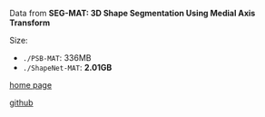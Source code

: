 Data from
**SEG-MAT: 3D Shape Segmentation Using Medial Axis Transform**

Size:
- `./PSB-MAT`: 336MB
- `./ShapeNet-MAT`: **2.01GB**

[home page](https://enigma-li.github.io/projects/segmat/SEG-MAT.html)

[github](https://github.com/clinplayer/SEG-MAT)